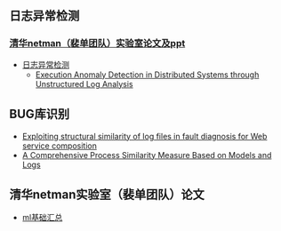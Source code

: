 ## 日志异常检测

### [清华netman（裴单团队）实验室论文及ppt](https://netman.aiops.org/publications/)
+ [日志异常检测](https://netman.aiops.org/~peidan/ANM2020/6.LogAnomalyDetection/LectureCoverage/)
	+ [Execution Anomaly Detection in Distributed Systems through Unstructured Log Analysis](https://netman.aiops.org/~peidan/ANM2020/6.LogAnomalyDetection/ReadingList/Execution%20anomaly%20detection%20in%20distributed%20systems%20through%20unstructured%20log%20analysis.pdf)

## BUG库识别
+ [Exploiting structural similarity of log files in fault diagnosis for Web service composition](https://www.sciencedirect.com/science/article/pii/S246823221600007X#bib21)
+ [A Comprehensive Process Similarity Measure
Based on Models and Logs](https://ieeexplore.ieee.org/stamp/stamp.jsp?tp=&arnumber=8611068)


## 清华netman实验室（裴单团队）论文
+ [ml基础汇总](https://netman.aiops.org/~peidan/ANM2020/2.MachineLearningBasics/LectureCoverage/)